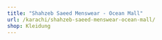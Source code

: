 ```yaml
---
title: "Shahzeb Saeed Menswear - Ocean Mall"
url: /karachi/shahzeb-saeed-menswear-ocean-mall/
shop: Kleidung
---
```

